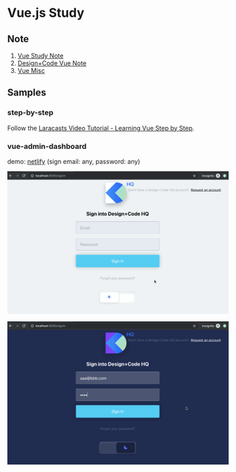 # Vue.js Study

## Note

1. [Vue Study Note](./note/vue-study-note.md)
1. [Design+Code Vue Note](./vue-admin-dashboard/notes/vue-note.md)
1. [Vue Misc](./note/vue-misc.md)

## Samples

### step-by-step

Follow the [Laracasts Video Tutorial - Learning Vue Step by Step](https://laracasts.com/series/learning-vue-step-by-step).

### vue-admin-dashboard

demo: [netlify](https://vue-admin-test.netlify.com/) (sign email: any, password: any)

![](./vue-admin-dashboard/notes/1-theme.gif)

![](./vue-admin-dashboard/notes/2-home.gif)
